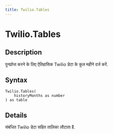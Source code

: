 ```yaml
---
title: Twilio.Tables
---
```


# Twilio.Tables


## Description

पुनर्प्राप्त करने के लिए ऐतिहासिक Twilio डेटा के कुल महीने दर्ज करें.


## Syntax

```powerquery
Twilio.Tables(
    historyMonths as number
) as table
```


## Details

संबंधित Twilio डेटा सहित तालिका लौटाता है.


